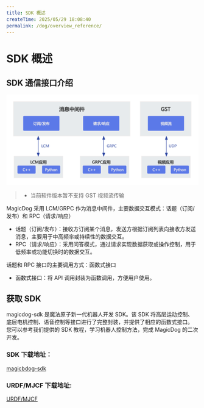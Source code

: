 ```yaml
---
title: SDK 概述
createTime: 2025/05/29 18:08:40
permalink: /dog/overview_reference/
---
```

# SDK 概述

## SDK 通信接口介绍

![通信概述示意图](../image/dog/overview.png)

> - 当前软件版本暂不支持 GST 视频流传输

MagicDog 采用 LCM/GRPC 作为消息中间件，主要数据交互模式：话题（订阅/发布）和 RPC（请求/响应）
- 话题（订阅/发布）：接收方订阅某个消息，发送方根据订阅列表向接收方发送消息，主要用于中高频率或持续性的数据交互。
- RPC（请求/响应）：采用问答模式，通过请求实现数据获取或操作控制，用于低频率或功能切换时的数据交互。

话题和 RPC 接口的主要调用方式：函数式接口
- 函数式接口：将 API 调用封装为函数调用，方便用户使用。

## 获取 SDK

magicdog-sdk 是魔法原子新一代机器人开发 SDK。该 SDK 将高层运动控制、底层电机控制、语音控制等接口进行了完整封装，并提供了相应的函数式接口。
您可以参考我们提供的 SDK 教程，学习机器人控制方法，完成 MagicDog 的二次开发。

### SDK 下载地址：

[magicbdog-sdk](https://github.com/MagiclabRobotics/magicdog_sdk)

### URDF/MJCF 下载地址:

[URDF/MJCF](https://github.com/MagiclabRobotics/magicdog_description)

